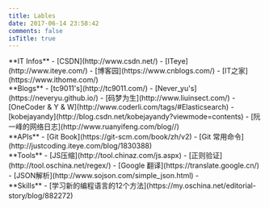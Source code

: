 ```yaml
---
title: Lables
date: 2017-06-14 23:58:42
comments: false
isTitle: true
---
```


<div class="lables-of-div">
**IT Infos**    
- [CSDN](http://www.csdn.net/)   
- [ITeye](http://www.iteye.com/)   
- [博客园](https://www.cnblogs.com/)     
- [IT之家](https://www.ithome.com/)    
</div>

<div class="lables-of-div">
**Blogs**    
- [tc9011's](http://tc9011.com/)   
- [Never_yu's](https://neveryu.github.io/)   
- [码梦为生](http://www.liuinsect.com/)  
- [OneCoder & Y & W](http://www.coderli.com/tags/#Elasticsearch)    
- [kobejayandy](http://blog.csdn.net/kobejayandy?viewmode=contents)    
- [阮一峰的网络日志](http://www.ruanyifeng.com/blog//)    
</div>

<div class="lables-of-div">
**APIs**    
- [Git Book](https://git-scm.com/book/zh/v2)       
- [Git 常用命令](http://justcoding.iteye.com/blog/1830388)
</div>

<div class="lables-of-div">
**Tools**   
- [JS压缩](http://tool.chinaz.com/js.aspx)   
- [正则验证](http://tool.oschina.net/regex/)   
- [Google 翻译](https://translate.google.cn/)   
- [JSON解析](http://www.sojson.com/simple_json.html)
- 
</div>  

<div class="lables-of-div">
**Skills**   
- [学习新的编程语言的12个方法](https://my.oschina.net/editorial-story/blog/882272) 　　　 
</div>  
